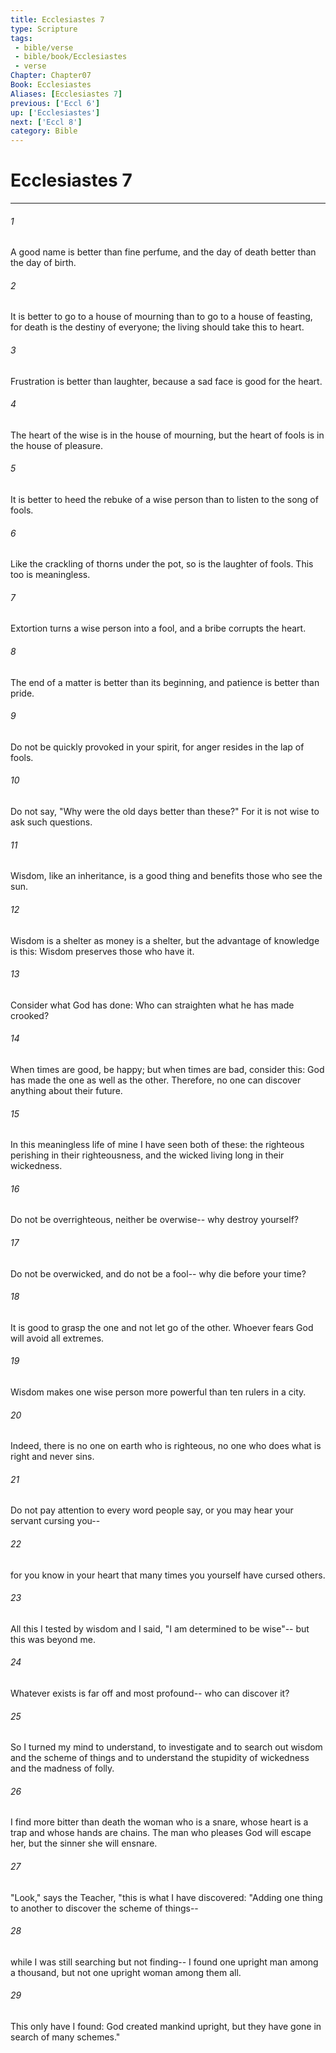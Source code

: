 ```yaml
---
title: Ecclesiastes 7
type: Scripture
tags:
 - bible/verse
 - bible/book/Ecclesiastes
 - verse
Chapter: Chapter07
Book: Ecclesiastes
Aliases: [Ecclesiastes 7]
previous: ['Eccl 6']
up: ['Ecclesiastes']
next: ['Eccl 8']
category: Bible
---
```

# Ecclesiastes 7

***


###### 1 
A good name is better than fine perfume, and the day of death better than the day of birth. 

###### 2 
It is better to go to a house of mourning than to go to a house of feasting, for death is the destiny of everyone; the living should take this to heart. 

###### 3 
Frustration is better than laughter, because a sad face is good for the heart. 

###### 4 
The heart of the wise is in the house of mourning, but the heart of fools is in the house of pleasure. 

###### 5 
It is better to heed the rebuke of a wise person than to listen to the song of fools. 

###### 6 
Like the crackling of thorns under the pot, so is the laughter of fools. This too is meaningless. 

###### 7 
Extortion turns a wise person into a fool, and a bribe corrupts the heart. 

###### 8 
The end of a matter is better than its beginning, and patience is better than pride. 

###### 9 
Do not be quickly provoked in your spirit, for anger resides in the lap of fools. 

###### 10 
Do not say, "Why were the old days better than these?" For it is not wise to ask such questions. 

###### 11 
Wisdom, like an inheritance, is a good thing and benefits those who see the sun. 

###### 12 
Wisdom is a shelter as money is a shelter, but the advantage of knowledge is this: Wisdom preserves those who have it. 

###### 13 
Consider what God has done: Who can straighten what he has made crooked? 

###### 14 
When times are good, be happy; but when times are bad, consider this: God has made the one as well as the other. Therefore, no one can discover anything about their future. 

###### 15 
In this meaningless life of mine I have seen both of these: the righteous perishing in their righteousness, and the wicked living long in their wickedness. 

###### 16 
Do not be overrighteous, neither be overwise-- why destroy yourself? 

###### 17 
Do not be overwicked, and do not be a fool-- why die before your time? 

###### 18 
It is good to grasp the one and not let go of the other. Whoever fears God will avoid all extremes. 

###### 19 
Wisdom makes one wise person more powerful than ten rulers in a city. 

###### 20 
Indeed, there is no one on earth who is righteous, no one who does what is right and never sins. 

###### 21 
Do not pay attention to every word people say, or you may hear your servant cursing you-- 

###### 22 
for you know in your heart that many times you yourself have cursed others. 

###### 23 
All this I tested by wisdom and I said, "I am determined to be wise"-- but this was beyond me. 

###### 24 
Whatever exists is far off and most profound-- who can discover it? 

###### 25 
So I turned my mind to understand, to investigate and to search out wisdom and the scheme of things and to understand the stupidity of wickedness and the madness of folly. 

###### 26 
I find more bitter than death the woman who is a snare, whose heart is a trap and whose hands are chains. The man who pleases God will escape her, but the sinner she will ensnare. 

###### 27 
"Look," says the Teacher, "this is what I have discovered: "Adding one thing to another to discover the scheme of things-- 

###### 28 
while I was still searching but not finding-- I found one upright man among a thousand, but not one upright woman among them all. 

###### 29 
This only have I found: God created mankind upright, but they have gone in search of many schemes." 

